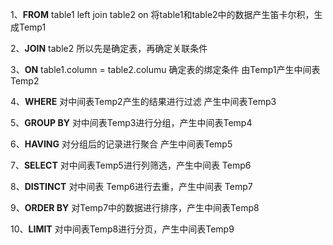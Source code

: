 

1、**FROM** table1 left join table2 on 将table1和table2中的数据产生笛卡尔积，生成Temp1

2、**JOIN** table2 所以先是确定表，再确定关联条件

3、**ON** table1.column = table2.columu 确定表的绑定条件 由Temp1产生中间表Temp2

4、**WHERE** 对中间表Temp2产生的结果进行过滤 产生中间表Temp3

5、**GROUP BY** 对中间表Temp3进行分组，产生中间表Temp4

6、**HAVING** 对分组后的记录进行聚合 产生中间表Temp5

7、**SELECT** 对中间表Temp5进行列筛选，产生中间表 Temp6

8、**DISTINCT** 对中间表 Temp6进行去重，产生中间表 Temp7

9、**ORDER BY** 对Temp7中的数据进行排序，产生中间表Temp8

10、**LIMIT** 对中间表Temp8进行分页，产生中间表Temp9